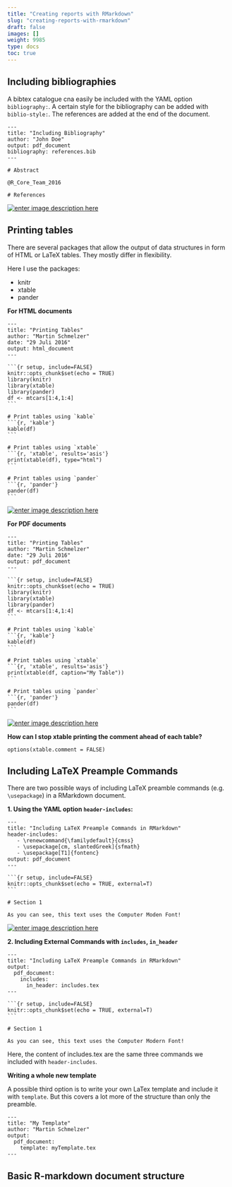 ```yaml
---
title: "Creating reports with RMarkdown"
slug: "creating-reports-with-rmarkdown"
draft: false
images: []
weight: 9985
type: docs
toc: true
---
```


## Including bibliographies
A bibtex catalogue cna easily be included with the YAML option `bibliography:`. A certain style for the bibliography can be added with `biblio-style:`.
The references are added at the end of the document.

    ---
    title: "Including Bibliography"
    author: "John Doe"
    output: pdf_document
    bibliography: references.bib
    ---
    
    # Abstract
    
    @R_Core_Team_2016
    
    # References


[![enter image description here][1]][1]


  [1]: http://i.stack.imgur.com/WRoNAm.png

## Printing tables
There are several packages that allow the output of data structures in form of HTML or LaTeX tables. They mostly differ in flexibility.

Here I use the packages:

 - knitr
 - xtable
 - pander 

**For HTML documents**

    ---
    title: "Printing Tables"
    author: "Martin Schmelzer"
    date: "29 Juli 2016"
    output: html_document
    ---
    
    ```{r setup, include=FALSE}
    knitr::opts_chunk$set(echo = TRUE)
    library(knitr)
    library(xtable)
    library(pander)
    df <- mtcars[1:4,1:4]
    ```
    
    # Print tables using `kable`
    ```{r, 'kable'}
    kable(df)
    ```
    
    # Print tables using `xtable`
    ```{r, 'xtable', results='asis'}
    print(xtable(df), type="html")
    ```
    
    # Print tables using `pander`
    ```{r, 'pander'}
    pander(df)
    ```

[![enter image description here][1]][1]




**For PDF documents**

    ---
    title: "Printing Tables"
    author: "Martin Schmelzer"
    date: "29 Juli 2016"
    output: pdf_document
    ---
    
    ```{r setup, include=FALSE}
    knitr::opts_chunk$set(echo = TRUE)
    library(knitr)
    library(xtable)
    library(pander)
    df <- mtcars[1:4,1:4]
    ```
    
    # Print tables using `kable`
    ```{r, 'kable'}
    kable(df)
    ```
    
    # Print tables using `xtable`
    ```{r, 'xtable', results='asis'}
    print(xtable(df, caption="My Table"))
    ```
    
    # Print tables using `pander`
    ```{r, 'pander'}
    pander(df)
    ```

[![enter image description here][2]][2]

**How can I stop xtable printing the comment ahead of each table?**

`options(xtable.comment = FALSE)`


  [1]: http://i.stack.imgur.com/FzRA5m.png
  [2]: http://i.stack.imgur.com/Fo8vzm.png

## Including LaTeX Preample Commands 
There are two possible ways of including LaTeX preamble commands (e.g. `\usepackage`) in a RMarkdown document.


  **1. Using the YAML option `header-includes`:**

    ---
    title: "Including LaTeX Preample Commands in RMarkdown"
    header-includes: 
       - \renewcommand{\familydefault}{cmss}
       - \usepackage[cm, slantedGreek]{sfmath}
       - \usepackage[T1]{fontenc}
    output: pdf_document
    ---
    
    ```{r setup, include=FALSE}
    knitr::opts_chunk$set(echo = TRUE, external=T)
    ```
    
    # Section 1
    
    As you can see, this text uses the Computer Moden Font!

[![enter image description here][1]][1]

  **2. Including External Commands with `includes`, `in_header`**


    ---
    title: "Including LaTeX Preample Commands in RMarkdown"
    output: 
      pdf_document:
        includes:
          in_header: includes.tex
    ---
    
    ```{r setup, include=FALSE}
    knitr::opts_chunk$set(echo = TRUE, external=T)
    ```
    
    # Section 1
    
    As you can see, this text uses the Computer Modern Font!

Here, the content of includes.tex are the same three commands we included with `header-includes`.


  **Writing a whole new template**

A possible third option is to write your own LaTex template and include it with `template`. But this covers a lot more of the structure than only the preamble.

    ---
    title: "My Template"
    author: "Martin Schmelzer"
    output:
      pdf_document:
        template: myTemplate.tex
    ---

  [1]: http://i.stack.imgur.com/U4eqOm.png

## Basic R-markdown document structure


